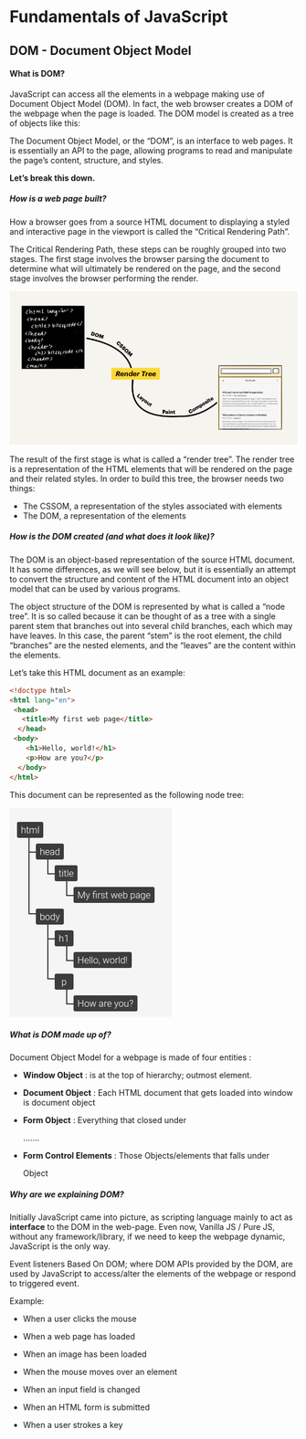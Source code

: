 # Fundamentals of JavaScript

## DOM - Document Object Model


#### What is DOM?

JavaScript can access all the elements in a webpage making use of Document Object Model (DOM). In fact, the web browser 
creates a DOM of the webpage when the page is loaded. The DOM model is created as a tree of objects like this:

The Document Object Model, or the “DOM”, is an interface to web pages. It is essentially an API to the page, allowing 
programs to read and manipulate the page’s content, structure, and styles. 

**Let’s break this down.**

##### How is a web page built?

How a browser goes from a source HTML document to displaying a styled and interactive page in the viewport is called the “Critical Rendering Path”.

The Critical Rendering Path, these steps can be roughly grouped into two stages. The first stage involves the browser parsing the document to determine what will ultimately be rendered on the page, and the second stage involves the browser performing the render.

![dom](../assets/dom.png)


The result of the first stage is what is called a “render tree”. The render tree is a representation of the HTML elements that will be rendered on the page and their related styles. In order to build this tree, the browser needs two things:

- The CSSOM, a representation of the styles associated with elements
- The DOM, a representation of the elements

##### How is the DOM created (and what does it look like)?

The DOM is an object-based representation of the source HTML document. It has some differences, as we will see below, but it is essentially an attempt to convert the structure and content of the HTML document into an object model that can be used by various programs.

The object structure of the DOM is represented by what is called a “node tree”. It is so called because it can be thought of as a tree with a single parent stem that branches out into several child branches, each which may have leaves. In this case, the parent “stem” is the root <html> element, the child “branches” are the nested elements, and the “leaves” are the content within the elements.

Let’s take this HTML document as an example:

```html
<!doctype html>
<html lang="en">
 <head>
   <title>My first web page</title>
  </head>
 <body>
    <h1>Hello, world!</h1>
    <p>How are you?</p>
  </body>
</html>
```

This document can be represented as the following node tree:

![dom-tree](../assets/dom-tree.png)

##### What is DOM made up of?

Document Object Model for a webpage is made of four entities :

- **Window Object** : is at the top of hierarchy; outmost element.

- **Document Object** : Each HTML document that gets loaded into window is document object

- **Form Object** : Everything that closed under <form>.......</form>

- **Form Control Elements** : Those Objects/elements that falls under <form> Object


##### Why are we explaining DOM?

Initially JavaScript came into picture, as scripting language mainly to act as **interface** to the DOM in the web-page. Even now, Vanilla JS / Pure JS, without any framework/library, if we need to keep the webpage dynamic, JavaScript is the only way.


Event listeners Based On DOM; where DOM APIs provided by the DOM, are used by JavaScript to access/alter the elements of the webpage or respond to triggered event.

Example:

- When a user clicks the mouse

- When a web page has loaded

- When an image has been loaded

- When the mouse moves over an element

- When an input field is changed

- When an HTML form is submitted

- When a user strokes a key